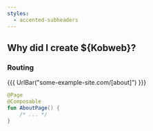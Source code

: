 ```yaml
---
styles:
  - accented-subheaders
---
```


## Why did I create ${Kobweb}?

### Routing

{{{ UrlBar("some-example-site.com/[about]") }}}

```kotlin
@Page
@Composable
fun AboutPage() {
    /* ... */
}
```
